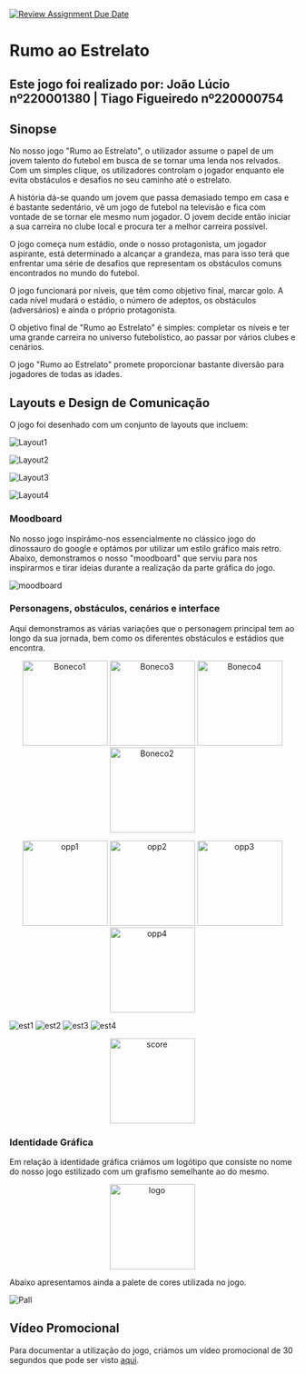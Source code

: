 [![Review Assignment Due Date](https://classroom.github.com/assets/deadline-readme-button-24ddc0f5d75046c5622901739e7c5dd533143b0c8e959d652212380cedb1ea36.svg)](https://classroom.github.com/a/ipevJCXR)
# Rumo ao Estrelato
## Este jogo foi realizado por: João Lúcio nº220001380 | Tiago Figueiredo nº220000754
## Sinopse
No nosso jogo "Rumo ao Estrelato", o utilizador assume o papel de um jovem talento do futebol em busca de se tornar uma lenda nos relvados. Com um simples clique, os utilizadores controlam o jogador enquanto ele evita obstáculos e desafios no seu caminho até o estrelato.

A história dá-se quando um jovem que passa demasiado tempo em casa e é bastante sedentário, vê um jogo de futebol na televisão e fica com vontade de se tornar ele mesmo num jogador. O jovem decide então iniciar a sua carreira no clube local e procura ter a melhor carreira possível.

O jogo começa num estádio, onde o nosso protagonista, um jogador aspirante, está determinado a alcançar a grandeza, mas para isso terá que enfrentar uma série de desafios que representam os obstáculos comuns encontrados no mundo do futebol.

O jogo funcionará por níveis, que têm como objetivo final, marcar golo. A cada nível mudará o estádio, o número de adeptos, os obstáculos (adversários) e ainda o próprio protagonista.

O objetivo final de "Rumo ao Estrelato" é simples: completar os níveis e ter uma grande carreira no universo futebolístico, ao passar por vários clubes e cenários.

O jogo "Rumo ao Estrelato" promete proporcionar bastante diversão para jogadores de todas as idades.

## Layouts e Design de Comunicação
O jogo foi desenhado com um conjunto de layouts que incluem:

![Layout1](cenario1.jpg)

![Layout2](cenario2.jpg)

![Layout3](cenario3.jpg)

![Layout4](cenario4.jpg)

### Moodboard
No nosso jogo inspirámo-nos essencialmente no clássico jogo do dinossauro do google e optámos por utilizar um estilo gráfico mais retro.
Abaixo, demonstramos o nosso "moodboard" que serviu para nos inspirarmos e tirar ideias durante a realização da parte gráfica do jogo.

![moodboard](moodboard.png)



### Personagens, obstáculos, cenários e interface
Aqui demonstramos as várias variações que o personagem principal tem ao longo da sua jornada, bem como os diferentes obstáculos e estádios que encontra.

<p align="center">
  <img src="bonecotreino2.png" alt="Boneco1" width="width/2" height="150">
  <img src="boneco2sporting.png" alt="Boneco3" width="width/2" height="150">
  <img src="porto2.png" alt="Boneco4" width="width/2" height="150">
   <img src="boneco2.png" alt="Boneco2" width="150" height="150">
</p>

<p align="center">
  <img src="oponente1.png" alt="opp1" width="width/2" height="150">
  <img src="oponente2.png" alt="opp2" width="width/2" height="150">
  <img src="Oponente3.png" alt="opp3" width="width/2" height="150">
   <img src="cone.png" alt="opp4" width="150" height="150">
</p>

![est1](EstadioTreino.png)
![est2](EstadioBenfica.png)
![est3](EstadioPorto.png)
![est4](EstadioSporting.png)

<p align="center">
  <img src="scoreboardD-01.png" alt="score" width="width" height="150">
</p>

### Identidade Gráfica
Em relação à identidade gráfica criámos um logótipo que consiste no nome do nosso jogo estilizado com um grafismo semelhante ao do mesmo.

<p align="center">
  <img src="logofinal.png" alt="logo" width="width" height="150">
</p>

Abaixo apresentamos ainda a palete de cores utilizada no jogo.

![Pall](Palette.png)

## Vídeo Promocional
Para documentar a utilização do jogo, criámos um vídeo promocional de 30 segundos que pode ser visto [aqui](https://youtu.be/uP9xiYDG8j4).
